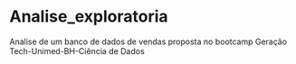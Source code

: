 # Analise_exploratoria
Analise de um banco de dados de vendas proposta no bootcamp Geração Tech-Unimed-BH-Ciência de Dados
